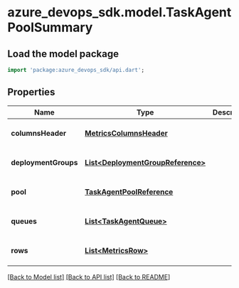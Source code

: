 # azure_devops_sdk.model.TaskAgentPoolSummary

## Load the model package
```dart
import 'package:azure_devops_sdk/api.dart';
```

## Properties
Name | Type | Description | Notes
------------ | ------------- | ------------- | -------------
**columnsHeader** | [**MetricsColumnsHeader**](MetricsColumnsHeader.md) |  | [optional] [default to null]
**deploymentGroups** | [**List&lt;DeploymentGroupReference&gt;**](DeploymentGroupReference.md) |  | [optional] [default to []]
**pool** | [**TaskAgentPoolReference**](TaskAgentPoolReference.md) |  | [optional] [default to null]
**queues** | [**List&lt;TaskAgentQueue&gt;**](TaskAgentQueue.md) |  | [optional] [default to []]
**rows** | [**List&lt;MetricsRow&gt;**](MetricsRow.md) |  | [optional] [default to []]

[[Back to Model list]](../README.md#documentation-for-models) [[Back to API list]](../README.md#documentation-for-api-endpoints) [[Back to README]](../README.md)


